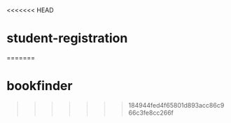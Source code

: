 <<<<<<< HEAD
# student-registration
=======
# bookfinder
>>>>>>> 184944fed4f65801d893acc86c966c3fe8cc266f
